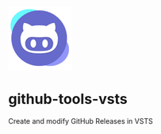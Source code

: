 ![Icon](https://github.com/marceloavf/github-tools-vsts/blob/master/Extension/images/icon128.png)
# github-tools-vsts
Create and modify GitHub Releases in VSTS
